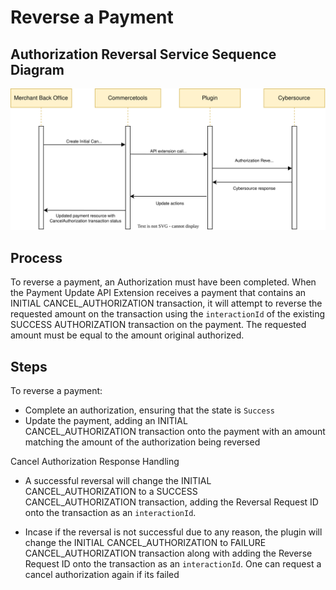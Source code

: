 # Reverse a Payment

## Authorization Reversal Service Sequence Diagram

![Authorization Reversal service flow](images/Flow-Diagram-Reverse-a-Payment.svg)

## Process

To reverse a payment, an Authorization must have been completed. When the Payment Update API Extension receives a payment that contains an INITIAL CANCEL_AUTHORIZATION transaction, it will attempt to reverse the requested amount on the transaction using the `interactionId` of the existing SUCCESS AUTHORIZATION transaction on the payment. The requested amount must be equal to the amount original authorized.

## Steps

To reverse a payment:

- Complete an authorization, ensuring that the state is `Success`
- Update the payment, adding an INITIAL CANCEL_AUTHORIZATION transaction onto the payment with an amount matching the amount of the authorization being reversed

Cancel Authorization Response Handling

- A successful reversal will change the INITIAL CANCEL_AUTHORIZATION to a SUCCESS CANCEL_AUTHORIZATION transaction, adding the Reversal Request ID onto the transaction as an `interactionId`.

- Incase if the reversal is not successful due to any reason, the plugin will change the INITIAL CANCEL_AUTHORIZATION to FAILURE CANCEL_AUTHORIZATION transaction along with adding the Reverse Request ID onto the transaction as an `interactionId`. One can request a cancel authorization again if its failed
